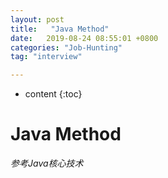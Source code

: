 ```yaml
---
layout: post
title:   "Java Method"
date:   2019-08-24 08:55:01 +0800
categories: "Job-Hunting"
tag: "interview"

---
```


* content
{:toc}




# Java Method

*参考Java核心技术*

